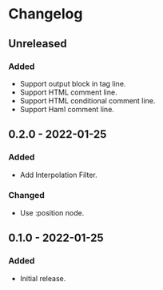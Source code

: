 # Changelog

## Unreleased

### Added

- Support output block in tag line.
- Support HTML comment line.
- Support HTML conditional comment line.
- Support Haml comment line.

## 0.2.0 - 2022-01-25

### Added

- Add Interpolation Filter.

### Changed

- Use :position node.

## 0.1.0 - 2022-01-25

### Added

- Initial release.
